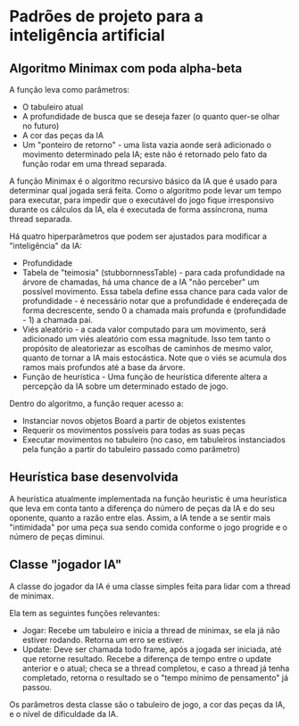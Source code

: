 # Padrões de projeto para a inteligência artificial

## Algoritmo Minimax com poda alpha-beta

A função leva como parâmetros:
- O tabuleiro atual
- A profundidade de busca que se deseja fazer (o quanto quer-se olhar no futuro)
- A cor das peças da IA
- Um "ponteiro de retorno" - uma lista vazia aonde será adicionado o movimento determinado pela IA; este não é retornado pelo fato da função rodar em uma thread separada.

A função Minimax é o algoritmo recursivo básico da IA que é usado para determinar qual jogada será feita. Como o algoritmo pode levar um tempo para executar, para impedir que o executável do jogo fique irresponsivo durante os cálculos da IA, ela é executada de forma assíncrona, numa thread separada.

Há quatro hiperparâmetros que podem ser ajustados para modificar a "inteligência" da IA:
- Profundidade
- Tabela de "teimosia" (stubbornnessTable) - para cada profundidade na árvore de chamadas, há uma chance de a IA "não perceber" um possível movimento. Essa tabela define essa chance para cada valor de profundidade - é necessário notar que a profundidade é endereçada de forma decrescente, sendo 0 a chamada mais profunda e (profundidade - 1) a chamada pai.
- Viés aleatório - a cada valor computado para um movimento, será adicionado um viés aleatório com essa magnitude. Isso tem tanto o propósito de aleatoriezar as escolhas de caminhos de mesmo valor, quanto de tornar a IA mais estocástica. Note que o viés se acumula dos ramos mais profundos até a base da árvore.
- Função de heurística - Uma função de heurística diferente altera a percepção da IA sobre um determinado estado de jogo.

Dentro do algoritmo, a função requer acesso a:
- Instanciar novos objetos Board a partir de objetos existentes
- Requerir os movimentos possíveis para todas as suas peças
- Executar movimentos no tabuleiro (no caso, em tabuleiros instanciados pela função a partir do tabuleiro passado como parâmetro)

## Heurística base desenvolvida

A heurística atualmente implementada na função heuristic é uma heurística que leva em conta tanto a diferença do número de peças da IA e do seu oponente, quanto a razão entre elas. Assim, a IA tende a se sentir mais "intimidada" por uma peça sua sendo comida conforme o jogo progride e o número de peças diminui.

## Classe "jogador IA"

A classe do jogador da IA é uma classe simples feita para lidar com a thread de minimax.

Ela tem as seguintes funções relevantes:
- Jogar: Recebe um tabuleiro e inicia a thread de minimax, se ela já não estiver rodando. Retorna um erro se estiver.
- Update: Deve ser chamada todo frame, após a jogada ser iniciada, até que retorne resultado. Recebe a diferença de tempo entre o update anterior e o atual; checa se a thread completou, e caso a thread já tenha completado, retorna o resultado se o "tempo mínimo de pensamento" já passou.

Os parâmetros desta classe são o tabuleiro de jogo, a cor das peças da IA, e o nível de dificuldade da IA.
